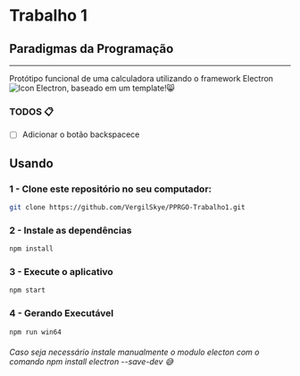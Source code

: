 
# Trabalho 1

## Paradigmas da Programação

---
Protótipo funcional de uma calculadora utilizando o framework Electron ![Icon Electron](https://comsysto.files.wordpress.com/2015/09/electorn-logo-2.png?w=30&h=30), baseado em um template!:smile_cat:

### TODOS :clipboard:

- [ ] Adicionar o botão backspacece

## Usando

### 1 - Clone este repositório no seu computador:

```bash
git clone https://github.com/VergilSkye/PPRGO-Trabalho1.git
```

### 2 - Instale as dependências

```bash
npm install
```

### 3 - Execute o aplicativo

```bash
npm start
```

### 4 - Gerando Executável

```bash
npm run win64
```

###### Caso seja necessário instale manualmente o modulo electon com o comando npm install electron --save-dev :sweat_smile: